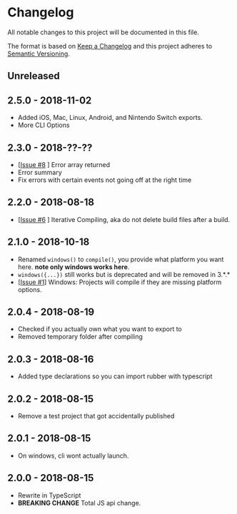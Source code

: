 # Changelog
All notable changes to this project will be documented in this file.

The format is based on [Keep a Changelog](http://keepachangelog.com/en/1.0.0/)
and this project adheres to [Semantic Versioning](http://semver.org/spec/v2.0.0.html).

## Unreleased

## 2.5.0 - 2018-11-02
- Added iOS, Mac, Linux, Android, and Nintendo Switch exports.
- More CLI Options

## 2.3.0 - 2018-??-??
- \[[Issue #8](https://github.com/GameMakerDiscord/Rubber/issues/8) \] Error array returned
- Error summary
- Fix errors with certain events not going off at the right time

## 2.2.0 - 2018-08-18
- \[[Issue #6](https://github.com/GameMakerDiscord/Rubber/issues/6) \] Iterative Compiling, aka do not delete build files after a build. 

## 2.1.0 - 2018-10-18
- Renamed `windows()` to `compile()`, you provide what platform you want here. **note only windows works here**.
- `windows({...})` still works but is deprecated and will be removed in 3.\*.\*
- \[[Issue #1](https://github.com/GameMakerDiscord/Rubber/issues/1)\] Windows: Projects will compile if they are missing platform options.

## 2.0.4 - 2018-08-19
- Checked if you actually own what you want to export to
- Removed temporary folder after compiling

## 2.0.3 - 2018-08-16
- Added type declarations so you can import rubber with typescript

## 2.0.2 - 2018-08-15
- Remove a test project that got accidentally published

## 2.0.1 - 2018-08-15
- On windows, cli wont actually launch.

## 2.0.0 - 2018-08-15
- Rewrite in TypeScript
- **BREAKING CHANGE** Total JS api change.
